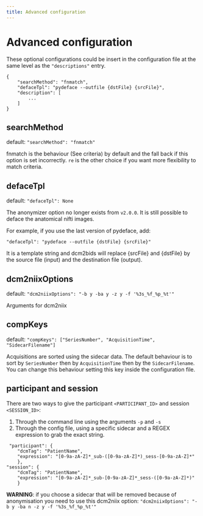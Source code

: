 ```yaml
---
title: Advanced configuration
---
```


# Advanced configuration

These optional configurations could be insert in the configuration file at the same level as the `"descriptions"` entry.

```
{
    "searchMethod": "fnmatch",
    "defaceTpl": "pydeface --outfile {dstFile} {srcFile}",
    "description": [
        ...
    ]
}
```

## searchMethod

default: `"searchMethod": "fnmatch"`

fnmatch is the behaviour (See criteria) by default and the fall back if this option is set incorrectly. `re` is the other choice if you want more flexibility to match criteria.

## defaceTpl

default: `"defaceTpl": None`

The anonymizer option no longer exists from `v2.0.0`. It is still possible to deface the anatomical nifti images.

For example, if you use the last version of pydeface, add:

`"defaceTpl": "pydeface --outfile {dstFile} {srcFile}"`

It is a template string and dcm2bids will replace {srcFile} and {dstFile} by the source file (input) and the destination file (output).

## dcm2niixOptions

default: `"dcm2niixOptions": "-b y -ba y -z y -f '%3s_%f_%p_%t'"`

Arguments for dcm2niix

## compKeys

default: `"compKeys": ["SeriesNumber", "AcquisitionTime", "SidecarFilename"]`

Acquisitions are sorted using the sidecar data. The default behaviour is to sort by `SeriesNumber` then by `AcquisitionTime` then by the `SidecarFilename`. You can change this behaviour setting this key inside the configuration file.

## participant and session

There are two ways to give the participant `<PARTICIPANT_ID>` and session `<SESSION_ID>`:

1. Through the command line using the arguments `-p` and `-s`
2. Through the config file, using a specific sidecar and a REGEX expression to grab the exact string.

```
 "participant": {
    "dcmTag": "PatientName",
    "expression": "[0-9a-zA-Z]*_sub-([0-9a-zA-Z]*)_sess-[0-9a-zA-Z]*"
    },
"session": {
    "dcmTag": "PatientName",
    "expression": "[0-9a-zA-Z]*_sub-[0-9a-zA-Z]*_sess-([0-9a-zA-Z]*)"
    }
```

**WARNING**: if you choose a sidecar that will be removed because of anonymisation you need to use this dcm2niix option: `"dcm2niixOptions": "-b y -ba n -z y -f '%3s_%f_%p_%t'"`
